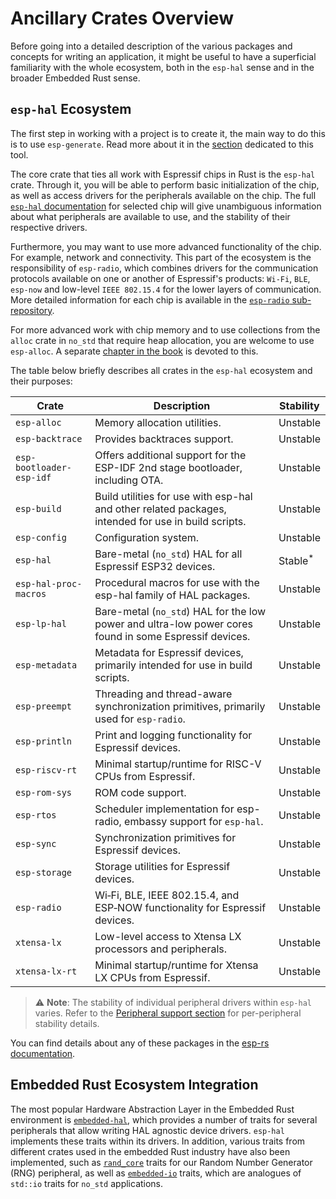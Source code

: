 # Ancillary Crates Overview

Before going into a detailed description of the various packages and concepts for writing an application, it might be useful to have a superficial familiarity with the whole ecosystem, both in the `esp-hal` sense and in the broader Embedded Rust sense.

## `esp-hal` Ecosystem

The first step in working with a project is to create it, the main way to do this is to use `esp-generate`. Read more about it in the [section](../getting-started/tooling/esp-generate.md) dedicated to this tool.

The core crate that ties all work with Espressif chips in Rust is the `esp-hal` crate. Through it, you will be able to perform basic initialization of the chip, as well as access drivers for the peripherals available on the chip. The full [`esp-hal` documentation] for selected chip will give unambiguous information about what peripherals are available to use, and the stability of their respective drivers.

Furthermore, you may want to use more advanced functionality of the chip. For example, network and connectivity. This part of the ecosystem is the responsibility of `esp-radio`, which combines drivers for the communication protocols available on one or another of Espressif's products: `Wi-Fi`, `BLE`, `esp-now` and low-level `IEEE 802.15.4` for the lower layers of communication. More detailed information for each chip is available in the [`esp-radio` sub-repository].

For more advanced work with chip memory and to use collections from the `alloc` crate in `no_std` that require heap allocation, you are welcome to use `esp-alloc`. A separate [chapter in the book](./../application-development/alloc.md) is devoted to this.

The table below briefly describes all crates in the `esp-hal` ecosystem and their purposes:

| Crate                    | Description                                                                                                    |       Stability       |
| ------------------------ | -------------------------------------------------------------------------------------------------------------- | --------------------- |
| `esp-alloc`              | Memory allocation utilities.                                                                                   | Unstable              |
| `esp-backtrace`          | Provides backtraces support.                                                                                   | Unstable              |
| `esp-bootloader-esp-idf` | Offers additional support for the ESP-IDF 2nd stage bootloader, including OTA.                                 | Unstable              |
| `esp-build`              | Build utilities for use with esp-hal and other related packages, intended for use in build scripts.            | Unstable              |
| `esp-config`             | Configuration system.                                                                                          | Unstable              |
| `esp-hal`                | Bare-metal (`no_std`) HAL for all Espressif ESP32 devices.                                                     | Stable<sup>*</sup>    |
| `esp-hal-proc-macros`    | Procedural macros for use with the esp-hal family of HAL packages.                                             | Unstable              |
| `esp-lp-hal`             | Bare-metal (`no_std`) HAL for the low power and ultra-low power cores found in some Espressif devices.         | Unstable              |
| `esp-metadata`           | Metadata for Espressif devices, primarily intended for use in build scripts.                                   | Unstable              |
| `esp-preempt`            | Threading and thread-aware synchronization primitives, primarily used for `esp-radio`.                         | Unstable              |
| `esp-println`            | Print and logging functionality for Espressif devices.                                                         | Unstable              |
| `esp-riscv-rt`           | Minimal startup/runtime for RISC-V CPUs from Espressif.                                                        | Unstable              |
| `esp-rom-sys`            | ROM code support.                                                                                              | Unstable              |
| `esp-rtos`               | Scheduler implementation for esp-radio, embassy support for `esp-hal`.                                         | Unstable              |
| `esp-sync`               | Synchronization primitives for Espressif devices.                                                              | Unstable              |
| `esp-storage`            | Storage utilities for Espressif devices.                                                                       | Unstable              |
| `esp-radio`              | Wi‑Fi, BLE, IEEE 802.15.4, and ESP‑NOW functionality for Espressif devices.                                    | Unstable              |
| `xtensa-lx`              | Low-level access to Xtensa LX processors and peripherals.                                                      | Unstable              |
| `xtensa-lx-rt`           | Minimal startup/runtime for Xtensa LX CPUs from Espressif.                                                     | Unstable              |

> ⚠️ **Note**: The stability of individual peripheral drivers within `esp-hal` varies. Refer to the [Peripheral support section][peripheral-support] for per-peripheral stability details.

You can find details about any of these packages in the [esp-rs documentation][docs].

[docs]: https://docs.espressif.com/projects/rust/index.html
[peripheral-support]: https://github.com/esp-rs/esp-hal/tree/main/esp-hal#peripheral-support

## Embedded Rust Ecosystem Integration

The most popular Hardware Abstraction Layer in the Embedded Rust environment is [`embedded-hal`], which provides a number of traits for several peripherals that allow writing HAL agnostic device drivers. `esp-hal` implements these traits within its drivers. In addition, various traits from different crates used in the embedded Rust industry have also been implemented, such as [`rand_core`] traits for our Random Number Generator (RNG) peripheral, as well as [`embedded-io`] traits, which are analogues of `std::io` traits for `no_std` applications.

[`esp-hal` documentation]: https://docs.espressif.com/projects/rust/esp-hal/latest/
[`esp-radio` sub-repository]: https://github.com/esp-rs/esp-hal/tree/main/esp-radio
[`embedded-hal`]: https://docs.rs/embedded-hal/latest/embedded_hal/index.html
[`rand_core`]: https://crates.io/crates/rand_core
[`embedded-io`]: https://crates.io/crates/embedded-io
